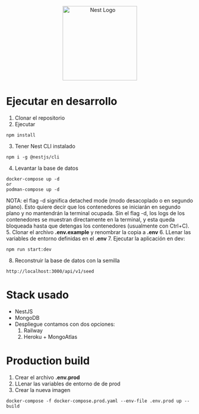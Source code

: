 <p align="center">
  <a href="http://nestjs.com/" target="blank"><img src="https://nestjs.com/img/logo-small.svg" width="200" alt="Nest Logo" /></a>
</p>



# Ejecutar en desarrollo

1. Clonar el repositorio
2. Ejecutar
````
npm install
````
3. Tener Nest CLI instalado
````
npm i -g @nestjs/cli
````
4. Levantar la base de datos
```
docker-compose up -d
or
podman-compose up -d
```
NOTA: el flag -d significa detached mode (modo desacoplado o en segundo plano). Esto quiere decir que los contenedores se iniciarán en segundo plano y no mantendrán la terminal ocupada.
Sin el flag -d, los logs de los contenedores se muestran directamente en la terminal, y esta queda bloqueada hasta que detengas los contenedores (usualmente con Ctrl+C).
5. Clonar el archivo __.env.example__ y renombrar la copia a __.env__
6. LLenar las variables de entorno definidas en el __.env__
7. Ejecutar la aplicación en dev:
```
npm run start:dev
```
8. Reconstruir la base de datos con la semilla
```
http://localhost:3000/api/v1/seed
```

# Stack usado
  * NestJS
  * MongoDB
  * Despliegue contamos con dos opciones:
    1. Railway
    2. Heroku + MongoAtlas

# Production build
1. Crear el archivo __.env.prod__
2. LLenar las variables de entorno de de prod
3. Crear la nueva imagen
```
docker-compose -f docker-compose.prod.yaml --env-file .env.prod up --build
```